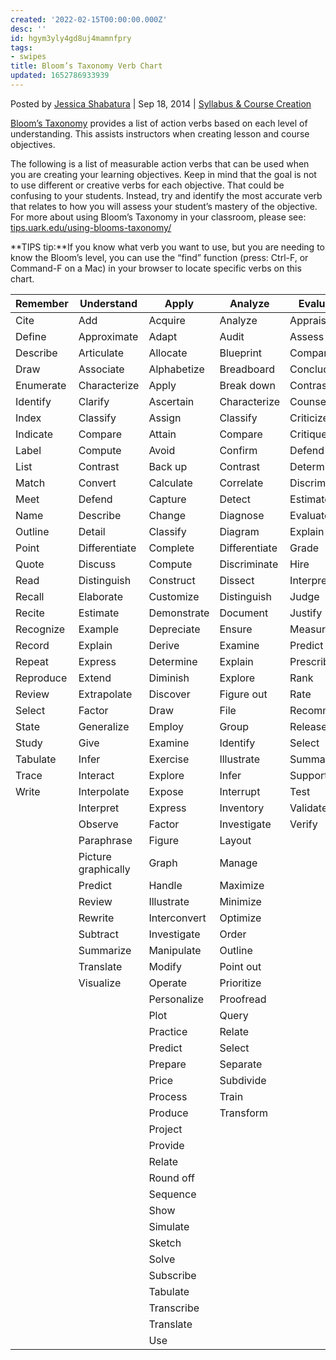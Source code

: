 ```yaml
---
created: '2022-02-15T00:00:00.000Z'
desc: ''
id: hgym3yly4gd8uj4mamnfpry
tags:
- swipes
title: Bloom’s Taxonomy Verb Chart
updated: 1652786933939
---
```

   
Posted by [Jessica Shabatura](https://tips.uark.edu/author/jshabatu/) | Sep 18, 2014 | [Syllabus & Course Creation](https://tips.uark.edu/category/teaching-tips-inspiration/syllabus-course-creation/)   
   
[Bloom’s Taxonomy](/not_created.md) provides a list of action verbs based on each level of understanding. This assists instructors when creating lesson and course objectives.   
   
   
The following is a list of measurable action verbs that can be used when you are creating your learning objectives. Keep in mind that the goal is not to use different or creative verbs for each objective. That could be confusing to your students. Instead, try and identify the most accurate verb that relates to how you will assess your student’s mastery of the objective. For more about using Bloom’s Taxonomy in your classroom, please see: [tips.uark.edu/using-blooms-taxonomy/](https://tips.uark.edu/using-blooms-taxonomy/)   
   
**TIPS tip:**If you know what verb you want to use, but you are needing to know the Bloom’s level, you can use the “find” function (press: Ctrl-F, or Command-F on a Mac) in your browser to locate specific verbs on this chart.   
   
| **Remember** | **Understand** | **Apply** | **Analyze** | **Evaluate** | **Create** |   
| --- | --- | --- | --- | --- | --- |   
| Cite | Add | Acquire | Analyze | Appraise | Abstract |   
| Define | Approximate | Adapt | Audit | Assess | Animate |   
| Describe | Articulate | Allocate | Blueprint | Compare | Arrange |   
| Draw | Associate | Alphabetize | Breadboard | Conclude | Assemble |   
| Enumerate | Characterize | Apply | Break down | Contrast | Budget |   
| Identify | Clarify | Ascertain | Characterize | Counsel | Categorize |   
| Index | Classify | Assign | Classify | Criticize | Code |   
| Indicate | Compare | Attain | Compare | Critique | Combine |   
| Label | Compute | Avoid | Confirm | Defend | Compile |   
| List | Contrast | Back up | Contrast | Determine | Compose |   
| Match | Convert | Calculate | Correlate | Discriminate | Construct |   
| Meet | Defend | Capture | Detect | Estimate | Cope |   
| Name | Describe | Change | Diagnose | Evaluate | Correspond |   
| Outline | Detail | Classify | Diagram | Explain | Create |   
| Point | Differentiate | Complete | Differentiate | Grade | Cultivate |   
| Quote | Discuss | Compute | Discriminate | Hire | Debug |   
| Read | Distinguish | Construct | Dissect | Interpret | Depict |   
| Recall | Elaborate | Customize | Distinguish | Judge | Design |   
| Recite | Estimate | Demonstrate | Document | Justify | Develop |   
| Recognize | Example | Depreciate | Ensure | Measure | Devise |   
| Record | Explain | Derive | Examine | Predict | Dictate |   
| Repeat | Express | Determine | Explain | Prescribe | Enhance |   
| Reproduce | Extend | Diminish | Explore | Rank | Explain |   
| Review | Extrapolate | Discover | Figure out | Rate | Facilitate |   
| Select | Factor | Draw | File | Recommend | Format |   
| State | Generalize | Employ | Group | Release | Formulate |   
| Study | Give | Examine | Identify | Select | Generalize |   
| Tabulate | Infer | Exercise | Illustrate | Summarize | Generate |   
| Trace | Interact | Explore | Infer | Support | Handle |   
| Write | Interpolate | Expose | Interrupt | Test | Import |   
|  | Interpret | Express | Inventory | Validate | Improve |   
|  | Observe | Factor | Investigate | Verify | Incorporate |   
|  | Paraphrase | Figure | Layout |  | Integrate |   
|  | Picture graphically | Graph | Manage |  | Interface |   
|  | Predict | Handle | Maximize |  | Join |   
|  | Review | Illustrate | Minimize |  | Lecture |   
|  | Rewrite | Interconvert | Optimize |  | Model |   
|  | Subtract | Investigate | Order |  | Modify |   
|  | Summarize | Manipulate | Outline |  | Network |   
|  | Translate | Modify | Point out |  | Organize |   
|  | Visualize | Operate | Prioritize |  | Outline |   
|  |  | Personalize | Proofread |  | Overhaul |   
|  |  | Plot | Query |  | Plan |   
|  |  | Practice | Relate |  | Portray |   
|  |  | Predict | Select |  | Prepare |   
|  |  | Prepare | Separate |  | Prescribe |   
|  |  | Price | Subdivide |  | Produce |   
|  |  | Process | Train |  | Program |   
|  |  | Produce | Transform |  | Rearrange |   
|  |  | Project |  |  | Reconstruct |   
|  |  | Provide |  |  | Relate |   
|  |  | Relate |  |  | Reorganize |   
|  |  | Round off |  |  | Revise |   
|  |  | Sequence |  |  | Rewrite |   
|  |  | Show |  |  | Specify |   
|  |  | Simulate |  |  | Summarize |   
|  |  | Sketch |  |  |  |   
|  |  | Solve |  |  |  |   
|  |  | Subscribe |  |  |  |   
|  |  | Tabulate |  |  |  |   
|  |  | Transcribe |  |  |  |   
|  |  | Translate |  |  |  |   
|  |  | Use |  |  |  |